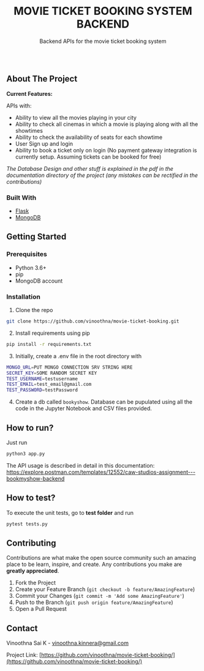 <!-- PROJECT LOGO -->
<br />
<p align="center">

  <h1 align="center">MOVIE TICKET BOOKING SYSTEM BACKEND</h1>

  <p align="center">
    Backend APIs for the movie ticket booking system
    <br />
  </p>
</p>


<br><br>
<!-- ABOUT THE PROJECT -->
## About The Project

**Current Features:**

APIs with:
- Ability to view all the movies playing in your city
- Ability to check all cinemas in which a movie is playing along with all the showtimes
- Ability to check the availability of seats for each showtime
- User Sign up and login 
- Ability to book a ticket only on login (No payment gateway integration is currently setup. Assuming tickets can be booked for free)

*The Database Design and other stuff is explained in the pdf in the documentation directory of the project (any mistakes can be rectified in the contributions)*


### Built With
* [Flask](https://flask.palletsprojects.com/en/1.1.x/)
* [MongoDB](https://www.mongodb.com/)



<!-- GETTING STARTED -->
## Getting Started

### Prerequisites

* Python 3.6+
* pip
* MongoDB account

### Installation


1. Clone the repo
```sh
git clone https://github.com/vinoothna/movie-ticket-booking.git
```
2. Install requirements using pip
```sh
pip install -r requirements.txt
```
3. Initially, create a .env file in the root directory with

```sh
MONGO_URL=PUT MONGO CONNECTION SRV STRING HERE
SECRET_KEY=SOME RANDOM SECRET KEY
TEST_USERNAME=testusername
TEST_EMAIL=test_email@gmail.com
TEST_PASSWORD=testPassword
```
4. Create a db called `bookyshow`. Database can be pupulated using all the code in the Jupyter Notebook and CSV files provided.



<!-- USAGE EXAMPLES -->
## How to run?
Just run
```sh
python3 app.py
```
The API usage is described in detail in this documentation: https://explore.postman.com/templates/12552/caw-studios-assignment---bookmyshow-backend


## How to test?

To execute the unit tests, go to **test folder** and run
```sh
pytest tests.py
```



<!-- CONTRIBUTING -->
## Contributing

Contributions are what make the open source community such an amazing place to be learn, inspire, and create. Any contributions you make are **greatly appreciated**.

1. Fork the Project
2. Create your Feature Branch (`git checkout -b feature/AmazingFeature`)
3. Commit your Changes (`git commit -m 'Add some AmazingFeature'`)
4. Push to the Branch (`git push origin feature/AmazingFeature`)
5. Open a Pull Request



<!-- CONTACT -->
## Contact

Vinoothna Sai K - vinoothna.kinnera@gmail.com

Project Link: [https://github.com/vinoothna/movie-ticket-booking/](https://github.com/vinoothna/movie-ticket-booking/)



